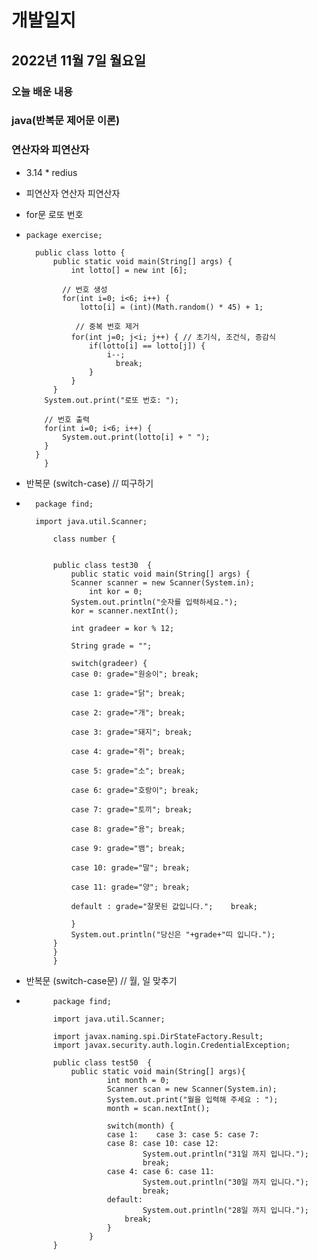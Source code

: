 # 개발일지
## 2022년 11월 7일 월요일
### 오늘 배운 내용
### java(반복문 제어문 이론)
    
    
### 연산자와 피연산자
    
-  3.14	    *	  redius
- 피연산자   연산자   피연산자


    
- for문 로또 번호
-     package exercise;

        public class lotto {
	        public static void main(String[] args) {
		        int lotto[] = new int [6];
		
     	  	  // 번호 생성
		      for(int i=0; i<6; i++) {
			      lotto[i] = (int)(Math.random() * 45) + 1;
            
       		  	 // 중복 번호 제거
			    for(int j=0; j<i; j++) { // 초기식, 조건식, 증감식
				    if(lotto[i] == lotto[j]) {
					    i--;
					      break;
				    }
			    }
		    }
	      System.out.print("로또 번호: ");
	
  	      // 번호 출력
	      for(int i=0; i<6; i++) {
		      System.out.print(lotto[i] + " ");
	      }	
	    }
    	  }

- 반복문 (switch-case) // 띠구하기
-		package find; 

		import java.util.Scanner;

			class number {
    

			public class test30  {
				public static void main(String[] args) {
				Scanner scanner = new Scanner(System.in);
        			int kor = 0;
				System.out.println("숫자를 입력하세요."); 
				kor = scanner.nextInt();
		
				int gradeer = kor % 12;
		
				String grade = ""; 

				switch(gradeer) {
				case 0: grade="원숭이"; break;

				case 1: grade="닭"; break;

				case 2: grade="개"; break;

				case 3: grade="돼지"; break;

				case 4: grade="쥐"; break;

				case 5: grade="소"; break;

				case 6: grade="호랑이"; break;

				case 7: grade="토끼"; break;

				case 8: grade="용"; break;

				case 9: grade="뱀"; break;

				case 10: grade="말"; break;

				case 11: grade="양"; break;

				default : grade="잘못된 값입니다.";	break;

				}
				System.out.println("당신은 "+grade+"띠 입니다.");
			}
			}
			}
		
- 반복문 (switch-case문) // 월, 일 맞추기
- 			package find; 

			import java.util.Scanner;

			import javax.naming.spi.DirStateFactory.Result;
			import javax.security.auth.login.CredentialException;

			public class test50  {
				public static void main(String[] args){
        				int month = 0;
        				Scanner scan = new Scanner(System.in);
        				System.out.print("월을 입력해 주세요 : ");
        				month = scan.nextInt();
    
        				switch(month) {
        				case 1:    case 3: case 5: case 7:
        				case 8: case 10: case 12:
            					System.out.println("31일 까지 입니다.");
            					break;
        				case 4: case 6: case 11:
            					System.out.println("30일 까지 입니다.");
            					break;
        				default:
            					System.out.println("28일 까지 입니다.");
           					break;
        				}
    				}
			}
